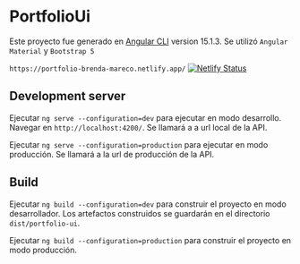 # PortfolioUi

Este proyecto fue generado en [Angular CLI](https://github.com/angular/angular-cli) version 15.1.3. Se utilizó `Angular Material` y `Bootstrap 5`

`https://portfolio-brenda-mareco.netlify.app/`
[![Netlify Status](https://api.netlify.com/api/v1/badges/2b58dc02-b3e2-4f3c-8d95-4d8f8df21e52/deploy-status)](https://app.netlify.com/sites/portfolio-brenda-mareco/deploys)

## Development server

Ejecutar `ng serve --configuration=dev` para ejecutar en modo desarrollo. Navegar en `http://localhost:4200/`. Se llamará a a url local de la API.

Ejecutar `ng serve --configuration=production` para ejecutar en modo producción. Se llamará a la url de producción de la API.

## Build

Ejecutar `ng build --configuration=dev` para construir el proyecto en modo desarrollador. Los artefactos construidos se guardarán en el directorio `dist/portfolio-ui`.

Ejecutar `ng build --configuration=production` para construir el proyecto en modo producción.

